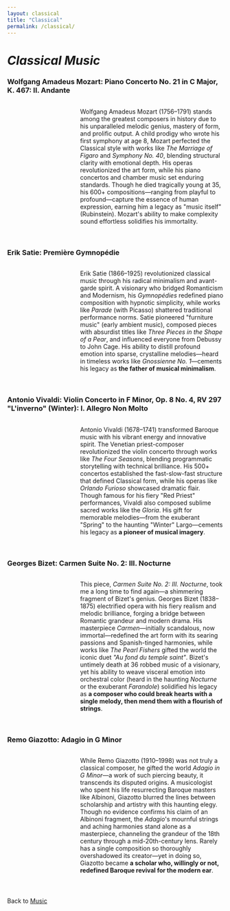 ```yaml
---
layout: classical
title: "Classical"
permalink: /classical/
---
```


<style>
  /* Song section styling for responsive layout */
  .song-section {
    display: flex;
    align-items: flex-start;
    margin-bottom: 40px;
    gap: 20px;
  }

  .media-container {
    flex-shrink: 0;
  }

  .text-container {
    flex-grow: 1;
  }

  /* Responsive layout - stack on mobile */
  @media screen and (max-width: 768px) {
    .song-section {
      flex-direction: column;
      align-items: center;
    }

    .media-container {
      margin-bottom: 15px;
    }

    .text-container p {
      text-align: center;
    }
  }
</style>

<h1><em>Classical Music</em></h1>

<h3>Wolfgang Amadeus Mozart: Piano Concerto No. 21 in C Major, K. 467: II. Andante</h3>

<div class="song-section">
  <div class="media-container">
    <script src="https://fast.wistia.com/player.js" async></script>
    <script src="https://fast.wistia.com/embed/kj3p97uwee.js" async type="module"></script>
    <style>
      wistia-player[media-id='kj3p97uwee']:not(:defined) { 
        background: center / contain no-repeat url('https://fast.wistia.com/embed/medias/kj3p97uwee/swatch'); 
        display: block; 
        filter: blur(5px); 
      }
    </style>
    <wistia-player media-id="kj3p97uwee" aspect="1.0" style="width: 150px; height: 150px;"></wistia-player>
  </div>
  <div class="text-container">
    <p>
      Wolfgang Amadeus Mozart (1756–1791) stands among the greatest composers in history due to his unparalleled melodic genius, mastery of form, and prolific output. A child prodigy who wrote his first symphony at age 8, Mozart perfected the Classical style with works like <em>The Marriage of Figaro</em> and <em>Symphony No. 40</em>, blending structural clarity with emotional depth. His operas revolutionized the art form, while his piano concertos and chamber music set enduring standards. Though he died tragically young at 35, his 600+ compositions—ranging from playful to profound—capture the essence of human expression, earning him a legacy as "music itself" (Rubinstein). Mozart's ability to make complexity sound effortless solidifies his immortality.
    </p>
  </div>
</div>

<h3>Erik Satie: Première Gymnopédie</h3>

<div class="song-section">
  <div class="media-container">
    <script src="https://fast.wistia.com/player.js" async></script>
    <script src="https://fast.wistia.com/embed/ucwldwic66.js" async type="module"></script>
    <style>
      wistia-player[media-id='ucwldwic66']:not(:defined) { 
        background: center / contain no-repeat url('https://fast.wistia.com/embed/medias/ucwldwic66/swatch'); 
        display: block; 
        filter: blur(5px); 
      }
    </style>
    <wistia-player media-id="ucwldwic66" aspect="1.0" style="width: 150px; height: 150px;"></wistia-player>
  </div>
  <div class="text-container">
    <p>
      Erik Satie (1866–1925) revolutionized classical music through his radical minimalism and avant-garde spirit. 
      A visionary who bridged Romanticism and Modernism, his <i>Gymnopédies</i> redefined piano composition with 
      hypnotic simplicity, while works like <i>Parade</i> (with Picasso) shattered traditional performance norms. 
      Satie pioneered "furniture music" (early ambient music), composed pieces with absurdist titles like 
      <i>Three Pieces in the Shape of a Pear</i>, and influenced everyone from Debussy to John Cage. His ability 
      to distill profound emotion into sparse, crystalline melodies—heard in timeless works like 
      <i>Gnossienne No. 1</i>—cements his legacy as <strong>the father of musical minimalism</strong>.
    </p>
  </div>
</div>

<h3>Antonio Vivaldi: Violin Concerto in F Minor, Op. 8 No. 4, RV 297 "L'inverno" (Winter): I. Allegro Non Molto</h3>

<div class="song-section">
  <div class="media-container">
    <script src="https://fast.wistia.com/player.js" async></script>
    <script src="https://fast.wistia.com/embed/rwy0ubutro.js" async type="module"></script>
    <style>
      wistia-player[media-id='rwy0ubutro']:not(:defined) { 
        background: center / contain no-repeat url('https://fast.wistia.com/embed/medias/rwy0ubutro/swatch'); 
        display: block; 
        filter: blur(5px); 
      }
    </style>
    <wistia-player media-id="rwy0ubutro" aspect="1.0" style="width: 150px; height: 150px;"></wistia-player>
  </div>
  <div class="text-container">
    <p>
      Antonio Vivaldi (1678–1741) transformed Baroque music with his vibrant energy and innovative spirit. 
      The Venetian priest-composer revolutionized the violin concerto through works like <i>The Four Seasons</i>, 
      blending programmatic storytelling with technical brilliance. His 500+ concertos established the 
      fast-slow-fast structure that defined Classical form, while his operas like <i>Orlando Furioso</i> 
      showcased dramatic flair. Though famous for his fiery "Red Priest" performances, Vivaldi also 
      composed sublime sacred works like the <i>Gloria</i>. His gift for memorable melodies—from the 
      exuberant "Spring" to the haunting "Winter" Largo—cements his legacy as <strong>a pioneer of musical imagery</strong>.
    </p>
  </div>
</div>

<h3>Georges Bizet: Carmen Suite No. 2: III. Nocturne</h3>

<div class="song-section">
  <div class="media-container">
    <script src="https://fast.wistia.com/player.js" async></script>
    <script src="https://fast.wistia.com/embed/u6plzmfgp7.js" async type="module"></script>
    <style>
      wistia-player[media-id='u6plzmfgp7']:not(:defined) { 
        background: center / contain no-repeat url('https://fast.wistia.com/embed/medias/u6plzmfgp7/swatch'); 
        display: block; 
        filter: blur(5px); 
      }
    </style>
    <wistia-player media-id="u6plzmfgp7" aspect="1.0" style="width: 150px; height: 150px;"></wistia-player>
  </div>
  <div class="text-container">
    <p>  
      This piece, <i>Carmen Suite No. 2: III. Nocturne</i>, took me a long time to find again—a shimmering fragment of Bizet's genius. Georges Bizet (1838–1875) electrified opera with his fiery realism and melodic brilliance, forging a bridge between Romantic grandeur and modern drama. His masterpiece <i>Carmen</i>—initially scandalous, now immortal—redefined the art form with its searing passions and Spanish-tinged harmonies, while works like <i>The Pearl Fishers</i> gifted the world the iconic duet <i>"Au fond du temple saint"</i>. Bizet's untimely death at 36 robbed music of a visionary, yet his ability to weave visceral emotion into orchestral color (heard in the haunting <i>Nocturne</i> or the exuberant <i>Farandole</i>) solidified his legacy as <strong>a composer who could break hearts with a single melody, then mend them with a flourish of strings</strong>.  
    </p>
  </div>
</div>

<h3>Remo Giazotto: Adagio in G Minor</h3>

<div class="song-section">
  <div class="media-container">
    <script src="https://fast.wistia.com/player.js" async></script>
    <script src="https://fast.wistia.com/embed/ia5yil191v.js" async type="module"></script>
    <style>
      wistia-player[media-id='ia5yil191v']:not(:defined) { 
        background: center / contain no-repeat url('https://fast.wistia.com/embed/medias/ia5yil191v/swatch'); 
        display: block; 
        filter: blur(5px); 
      }
    </style>
    <wistia-player media-id="ia5yil191v" aspect="1.0" style="width: 150px; height: 150px;"></wistia-player>
  </div>
  <div class="text-container">
    <p>  
      While Remo Giazotto (1910–1998) was not truly a classical composer, he gifted the world <i>Adagio in G Minor</i>—a work of such piercing beauty, it transcends its disputed origins. A musicologist who spent his life resurrecting Baroque masters like Albinoni, Giazotto blurred the lines between scholarship and artistry with this haunting elegy. Though no evidence confirms his claim of an Albinoni fragment, the <i>Adagio</i>'s mournful strings and aching harmonies stand alone as a masterpiece, channeling the grandeur of the 18th century through a mid-20th-century lens. Rarely has a single composition so thoroughly overshadowed its creator—yet in doing so, Giazotto became <strong>a scholar who, willingly or not, redefined Baroque revival for the modern ear</strong>.  
    </p>
  </div>
</div>

Back to [Music](/music/)